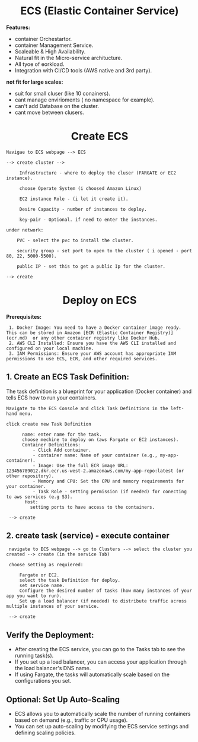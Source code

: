 <div align="center">

# **ECS (Elastic Container Service)**

</div>

__Features:__

  * container Orchestartor.
  * container Management Service.
  * Scaleable & High Availability.
  * Natural fit in the Micro-service architucture.
  * All tyoe of eorkload.
  * Integration with CI/CD tools (AWS native and 3rd party).

__not fit for large scales:__

  * suit for small cluser (like 10 conainers).
  * cant manage envirioments ( no namespace for example).
  * can't add Database on the cluster.
  * cant move between clusers.

<div align="center">

# **Create ECS**

</div>

    Navigae to ECS webpage --> ECS

    --> create cluster -->

         Infrastructure - where to deploy the cluser (FARGATE or EC2 instance).

         choose Operate System (i choosed Amazon Linux)

         EC2 instance Role - (i let it create it).

         Desire Capacity - number of instances to deploy.

         key-pair - Optional. if need to enter the instances.

    under network:

        PVC - select the pvc to install the cluster.

        security group - set port to open to the cluster ( i opened - port 80, 22, 5000-5500).

        public IP - set this to get a public Ip for the cluster.

    --> create
    
<div align="center">

# **Deploy on ECS**

</div>

  __Prerequisites:__

     1. Docker Image: You need to have a Docker container image ready. This can be stored in Amazon [ECR (Elastic Container Registry)](ecr.md)  or any other container registry like Docker Hub.
     2. AWS CLI Installed: Ensure you have the AWS CLI installed and configured on your local machine.
     3. IAM Permissions: Ensure your AWS account has appropriate IAM permissions to use ECS, ECR, and other required services.


## 1. Create an ECS Task Definition:

The task definition is a blueprint for your application (Docker container) and tells ECS how to run your containers.

    Navigate to the ECS Console and click Task Definitions in the left-hand menu.

    click create new Task Definition

          name: enter name for the task.
          choose mechine to deploy on (aws Fargate or EC2 instances).
          Container Definitions:
              - Click Add container.
              - container name: Name of your container (e.g., my-app-container).
              - Image: Use the full ECR image URL: 123456789012.dkr.ecr.us-west-2.amazonaws.com/my-app-repo:latest (or other repository).
              - Memory and CPU: Set the CPU and memory requirements for your container.
              - Task Role - setting permission (if needed) for conecting to aws services (e.g S3).
           Host:
             setting ports to have access to the containers.

     --> create

## 2. create task (service) - execute container

     navigate to ECS webpage --> go to Clusters --> select the cluster you created --> create (in the service Tab)

     choose setting as requiered:

         Fargate or EC2.
         select the task Definition for deploy.
         set service name.
         Configure the desired number of tasks (how many instances of your app you want to run).
         Set up a load balancer (if needed) to distribute traffic across multiple instances of your service.

     --> create


## Verify the Deployment:
   
  * After creating the ECS service, you can go to the Tasks tab to see the running task(s).
  * If you set up a load balancer, you can access your application through the load balancer's DNS name.
  * If using Fargate, the tasks will automatically scale based on the configurations you set.

## Optional: Set Up Auto-Scaling

 * ECS allows you to automatically scale the number of running containers based on demand (e.g., traffic or CPU usage).
 * You can set up auto-scaling by modifying the ECS service settings and defining scaling policies.


   
   
   
